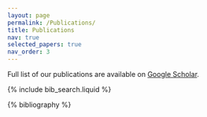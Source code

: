```yaml
---
layout: page
permalink: /Publications/
title: Publications
nav: true
selected_papers: true
nav_order: 3
---
```

<div class="bigspacer"></div>

<div class="row">
	<div class="col-md-12">
		<div class="smallhead">
			<p>Full list of our publications are available on
				<a class="off" href="https://scholar.google.com/citations?user=2uSFOxgAAAAJ&hl=en&oi=ao">Google Scholar</a>.
			</p>
		</div>
	</div>
</div>

<!-- _pages/publications.md -->

<!-- Bibsearch Feature -->

{% include bib_search.liquid %}

<div class="publications">

{% bibliography %}

</div>
